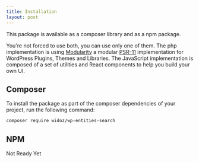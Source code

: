 ```yaml
---
title: Installation
layout: post
---
```


This package is available as a composer library and as a npm package.

You're not forced to use both, you can use only one of them. The php implementation is using [Modularity](https://github.com/inpsyde/modularity) a modular [PSR-11](https://github.com/php-fig/container) implementation for WordPress Plugins, Themes and Libraries.
The JavaScript implementation is composed of a set of utilities and React components to help you build your own UI.

## Composer

To install the package as part of the composer dependencies of your project, run the following command:

```bash
composer require widoz/wp-entities-search
```

## NPM

Not Ready Yet
